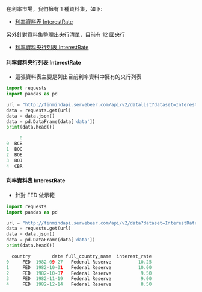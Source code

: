在利率市場，我們擁有 1 種資料集，如下:

- [利率資料表 InterestRate](https://finmind.github.io/tutor/TaiwanStock/#利率資料表-InterestRate)

另外針對資料集整理出央行清單，目前有 12 國央行

- [利率資料央行列表 InterestRate](https://finmind.github.io/tutor/TaiwanStock/#利率資料央行列表-InterestRate)

#### 利率資料央行列表 InterestRate

- 這張資料表主要是列出目前利率資料中擁有的央行列表

```python
import requests
import pandas as pd

url = "http://finmindapi.servebeer.com/api/v2/datalist?dataset=InterestRate"
data = requests.get(url)
data = data.json()
data = pd.DataFrame(data['data'])
print(data.head())

     0
0  BCB
1  BOC
2  BOE
3  BOJ
4  CBR
```

#### 利率資料表 InterestRate

- 針對 FED 做示範

```python
import requests
import pandas as pd

url = "http://finmindapi.servebeer.com/api/v2/data?dataset=InterestRate&data_id=FED"
data = requests.get(url)
data = data.json()
data = pd.DataFrame(data['data'])
print(data.head())

  country        date full_country_name  interest_rate
0     FED  1982-09-27   Federal Reserve          10.25
1     FED  1982-10-01   Federal Reserve          10.00
2     FED  1982-10-07   Federal Reserve           9.50
3     FED  1982-11-19   Federal Reserve           9.00
4     FED  1982-12-14   Federal Reserve           8.50
```
